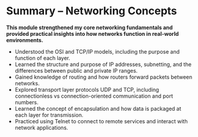 # Summary – Networking Concepts

**This module strengthened my core networking fundamentals and provided practical insights into how networks function in real-world environments.**

- Understood the OSI and TCP/IP models, including the purpose and function of each layer.
- Learned the structure and purpose of IP addresses, subnetting, and the differences between public and private IP ranges.
- Gained knowledge of routing and how routers forward packets between networks.
- Explored transport layer protocols UDP and TCP, including connectionless vs connection-oriented communication and port numbers.
- Learned the concept of encapsulation and how data is packaged at each layer for transmission.
- Practiced using Telnet to connect to remote services and interact with network applications.
